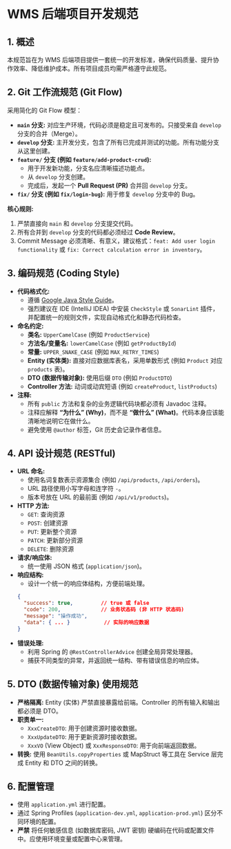 
# WMS 后端项目开发规范

## 1. 概述

本规范旨在为 WMS 后端项目提供一套统一的开发标准，确保代码质量、提升协作效率、降低维护成本。所有项目成员均需严格遵守此规范。

## 2. Git 工作流规范 (Git Flow)

采用简化的 Git Flow 模型：

*   **`main` 分支:** 对应生产环境，代码必须是稳定且可发布的。只接受来自 `develop` 分支的合并（Merge）。
*   **`develop` 分支:** 主开发分支，包含了所有已完成并测试的功能。所有功能分支从这里创建。
*   **`feature/` 分支 (例如 `feature/add-product-crud`):**
    *   用于开发新功能，分支名应清晰描述功能点。
    *   从 `develop` 分支创建。
    *   完成后，发起一个 **Pull Request (PR)** 合并回 `develop` 分支。
*   **`fix/` 分支 (例如 `fix/login-bug`):** 用于修复 `develop` 分支中的 Bug。

**核心规则:**
1.  严禁直接向 `main` 和 `develop` 分支提交代码。
2.  所有合并到 `develop` 分支的代码都必须经过 **Code Review**。
3.  Commit Message 必须清晰、有意义，建议格式：`feat: Add user login functionality` 或 `fix: Correct calculation error in inventory`。

## 3. 编码规范 (Coding Style)

*   **代码格式化:**
    *   遵循 [Google Java Style Guide](https://google.github.io/styleguide/javaguide.html)。
    *   强烈建议在 IDE (IntelliJ IDEA) 中安装 `CheckStyle` 或 `SonarLint` 插件，并配置统一的规则文件，实现自动格式化和静态代码检查。
*   **命名约定:**
    *   **类名:** `UpperCamelCase` (例如 `ProductService`)
    *   **方法名/变量名:** `lowerCamelCase` (例如 `getProductById`)
    *   **常量:** `UPPER_SNAKE_CASE` (例如 `MAX_RETRY_TIMES`)
    *   **Entity (实体类):** 直接对应数据库表名，采用单数形式 (例如 `Product` 对应 `products` 表)。
    *   **DTO (数据传输对象):** 使用后缀 `DTO` (例如 `ProductDTO`)
    *   **Controller 方法:** 动词或动宾短语 (例如 `createProduct`, `listProducts`)
*   **注释:**
    *   所有 `public` 方法和复杂的业务逻辑代码块都必须有 Javadoc 注释。
    *   注释应解释 **“为什么” (Why)**，而不是 **“做什么” (What)**。代码本身应该能清晰地说明它在做什么。
    *   避免使用 `@author` 标签，Git 历史会记录作者信息。

## 4. API 设计规范 (RESTful)

*   **URL 命名:**
    *   使用名词复数表示资源集合 (例如 `/api/products`, `/api/orders`)。
    *   URL 路径使用小写字母和连字符 `-`。
    *   版本号放在 URL 的最前面 (例如 `/api/v1/products`)。
*   **HTTP 方法:**
    *   `GET`: 查询资源
    *   `POST`: 创建资源
    *   `PUT`: 更新整个资源
    *   `PATCH`: 更新部分资源
    *   `DELETE`: 删除资源
*   **请求/响应体:**
    *   统一使用 JSON 格式 (`application/json`)。
*   **响应结构:**
    *   设计一个统一的响应体结构，方便前端处理。
    ```json
    {
      "success": true,         // true 或 false
      "code": 200,             // 业务状态码 (非 HTTP 状态码)
      "message": "操作成功",
      "data": { ... }           // 实际的响应数据
    }
    ```
*   **错误处理:**
    *   利用 Spring 的 `@RestControllerAdvice` 创建全局异常处理器。
    *   捕获不同类型的异常，并返回统一结构、带有错误信息的响应体。

## 5. DTO (数据传输对象) 使用规范

*   **严格隔离:** Entity (实体) 严禁直接暴露给前端。Controller 的所有输入和输出都必须是 DTO。
*   **职责单一:**
    *   `XxxCreateDTO`: 用于创建资源时接收数据。
    *   `XxxUpdateDTO`: 用于更新资源时接收数据。
    *   `XxxVO` (View Object) 或 `XxxResponseDTO`: 用于向前端返回数据。
*   **转换:** 使用 `BeanUtils.copyProperties` 或 MapStruct 等工具在 Service 层完成 Entity 和 DTO 之间的转换。

## 6. 配置管理

*   使用 `application.yml` 进行配置。
*   通过 Spring Profiles (`application-dev.yml`, `application-prod.yml`) 区分不同环境的配置。
*   **严禁** 将任何敏感信息 (如数据库密码, JWT 密钥) 硬编码在代码或配置文件中。应使用环境变量或配置中心来管理。

